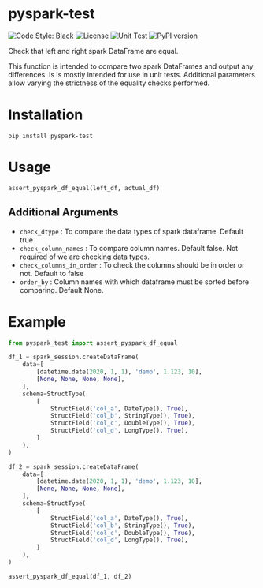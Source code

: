 # pyspark-test

[![Code Style: Black](https://img.shields.io/badge/code%20style-black-black.svg)](https://github.com/ambv/black)
[![License](https://img.shields.io/badge/license-Apache%202.0-blue.svg)](https://opensource.org/licenses/Apache-2.0)
[![Unit Test](https://github.com/debugger24/pyspark-test/workflows/Unit%20Test/badge.svg?branch=main)](https://github.com/debugger24/pyspark-test/actions?query=workflow%3A%22Unit+Test%22)
[![PyPI version](https://badge.fury.io/py/pyspark-test.svg)](https://badge.fury.io/py/pyspark-test)

Check that left and right spark DataFrame are equal.

This function is intended to compare two spark DataFrames and output any differences. Is is mostly intended for use in unit tests. Additional parameters allow varying the strictness of the equality checks performed.

# Installation

```
pip install pyspark-test
```

# Usage

```
assert_pyspark_df_equal(left_df, actual_df)
```

## Additional Arguments

* `check_dtype` : To compare the data types of spark dataframe. Default true
* `check_column_names` : To compare column names. Default false. Not required of we are checking data types.
* `check_columns_in_order` : To check the columns should be in order or not. Default to false
* `order_by` : Column names with which dataframe must be sorted before comparing. Default None.

# Example

```py
from pyspark_test import assert_pyspark_df_equal

df_1 = spark_session.createDataFrame(
    data=[
        [datetime.date(2020, 1, 1), 'demo', 1.123, 10],
        [None, None, None, None],
    ],
    schema=StructType(
        [
            StructField('col_a', DateType(), True),
            StructField('col_b', StringType(), True),
            StructField('col_c', DoubleType(), True),
            StructField('col_d', LongType(), True),
        ]
    ),
)

df_2 = spark_session.createDataFrame(
    data=[
        [datetime.date(2020, 1, 1), 'demo', 1.123, 10],
        [None, None, None, None],
    ],
    schema=StructType(
        [
            StructField('col_a', DateType(), True),
            StructField('col_b', StringType(), True),
            StructField('col_c', DoubleType(), True),
            StructField('col_d', LongType(), True),
        ]
    ),
)

assert_pyspark_df_equal(df_1, df_2)
```
